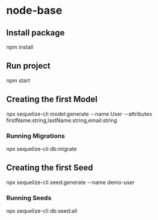# node-base
## Install package 
npm install

## Run project
npm start

## Creating the first Model
npx sequelize-cli model:generate --name User --attributes firstName:string,lastName:string,email:string
### Running Migrations
npx sequelize-cli db:migrate

## Creating the first Seed
npx sequelize-cli seed:generate --name demo-user

### Running Seeds
npx sequelize-cli db:seed:all


